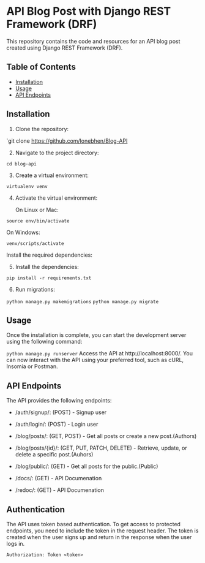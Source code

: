 # API Blog Post with Django REST Framework (DRF)

This repository contains the code and resources for an API blog post created using Django REST Framework (DRF). 

## Table of Contents

- [Installation](#installation)
- [Usage](#usage)
- [API Endpoints](#api-endpoints)

## Installation

1. Clone the repository:

`git clone https://github.com/lonebhen/Blog-API

2. Navigate to the project directory:

`cd blog-api`

3. Create a virtual environment:

`virtualenv venv`


4. Activate the virtual environment:

   On Linux or Mac:

`source env/bin/activate`


   On Windows:

`venv/scripts/activate`

Install the required dependencies:

5. Install the dependencies:

`pip install -r requirements.txt`

6. Run migrations:

`python manage.py makemigrations`
`python manage.py migrate`



## Usage
Once the installation is complete, you can start the development server using the following command:

`python manage.py runserver`
Access the API at http://localhost:8000/. 
You can now interact with the API using your preferred tool, such as cURL, Insomia or Postman.



## API Endpoints
The API provides the following endpoints:

- /auth/signup/: (POST) - Signup user
- /auth/login/: (POST) - Login user
- /blog/posts/: (GET, POST) - Get all posts or create a new post.(Authors)
- /blog/posts/{id}/: (GET, PUT, PATCH, DELETE) - Retrieve, update, or delete a specific post.(Auhors)
- /blog/public/: (GET) - Get all posts for the public.(Public)


- /docs/: (GET) - API Documenation
- /redoc/: (GET) - API Documenation


## Authentication

The API uses token based authentication. To get access to  protected endpoints, you need to include the token in the request header.
The token is created when the user signs up and return in the response when the user logs in.

`Authorization: Token <token>`




